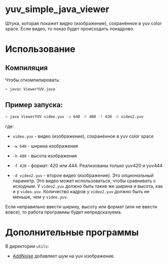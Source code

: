 # yuv_simple_java_viewer

Штука, которая покажет видео (изображение), сохранённое в yuv color space. Если видео, то показ будет происходить покадрово.

# Использование

## Компиляция

Чтобы откомпилировать:

``` bash
> javac ViewerYUV.java
```

## Пример запуска:

``` bash
> java ViewerYUV video.yuv -w 640 -h 480 -f 420 -d video2.yuv
```

где:

- `video.yuv` - видео (изображение), сохранённое в yuv color space

- `-w 640` - ширина изображения

- `-h 480` - высота изображения

- `-f 420` - формат: 420 или 444. Реализованы только yuv420 и yuv444

- `-d video2.yuv` - второе видео (изображение). Это *опциональный* параметр. Это видео может использоваться, чтобы сравнивать с исходным. У `video2.yuv` должно быть такие же ширина и высота, как и у `video.yuv`. Количество кадров у `video2.yuv` должно быть не меньше, чем у `video.yuv`.

Если неправильно ввести ширину, высоту или формат (или не ввести вовсе), то работа программы будет непредсказуема.

# Дополнительные программы

В директории `utils`:

- [AddNoise](https://github.com/The220th/yuv_simple_java_viewer) добавляет шум на yuv изображение.